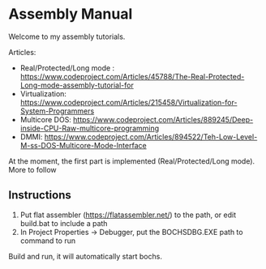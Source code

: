 # Assembly Manual
Welcome to my assembly tutorials.

Articles:
* Real/Protected/Long mode : https://www.codeproject.com/Articles/45788/The-Real-Protected-Long-mode-assembly-tutorial-for
* Virtualization: https://www.codeproject.com/Articles/215458/Virtualization-for-System-Programmers
* Multicore DOS: https://www.codeproject.com/Articles/889245/Deep-inside-CPU-Raw-multicore-programming
* DMMI: https://www.codeproject.com/Articles/894522/Teh-Low-Level-M-ss-DOS-Multicore-Mode-Interface

At the moment, the first part is implemented (Real/Protected/Long mode). More to follow

## Instructions
1. Put flat assembler (https://flatassembler.net/) to the path, or edit build.bat to include a path
2. In Project Properties -> Debugger, put the BOCHSDBG.EXE path to command to run

Build and run, it will automatically start bochs.

